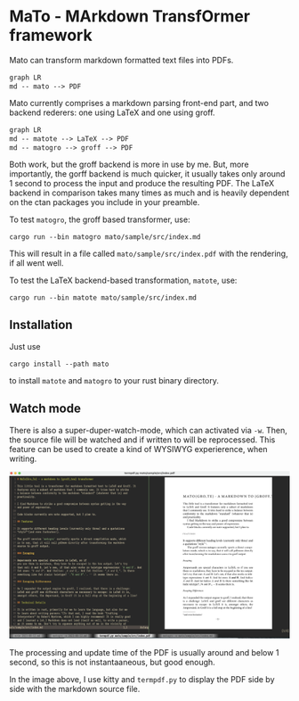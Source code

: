 # MaTo - MArkdown TransfOrmer framework

Mato can transform markdown formatted text files into PDFs.

```mermaid
graph LR
md -- mato --> PDF
```

Mato currently comprises a markdown parsing front-end part, 
and two backend rederers: one using LaTeX and one using groff.

```mermaid
graph LR
md -- matote --> LaTeX --> PDF
md -- matogro --> groff --> PDF
```

Both work, but the groff backend is more in use by me. But, more
importantly, the gorff backend is much quicker, it usually takes
only around 1 second to process the input and produce the resulting
PDF. The LaTeX backend in comparison takes many times as much and
is heavily dependent on the ctan packages you include in your
preamble.

To test `matogro`, the groff based transformer, use:

```
cargo run --bin matogro mato/sample/src/index.md
```

This will result in a file called `mato/sample/src/index.pdf` with the
rendering, if all went well.

To test the LaTeX backend-based transformation, `matote`, use:

```
cargo run --bin matote mato/sample/src/index.md
```

## Installation

Just use 

```
cargo install --path mato
```

to install `matote` and `matogro` to your rust binary directory.
 
## Watch mode

There is also a super-duper-watch-mode, which can activated via
`-w`. Then, the source file will be watched and if written to
will be reprocessed. This feature can be used to create a kind
of WYSIWYG experierence, when writing.

![WYSIWYG editing](doc/WYSIWYG-editing.png)

The processing and update time of the PDF is usually around and below 1 second, so this is not instantaaneous, but good enough.

In the image above, I use kitty and `termpdf.py` to display the
PDF side by side with the markdown source file.